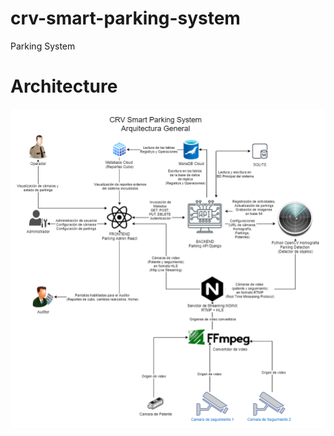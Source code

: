 # crv-smart-parking-system
Parking System

# Architecture
![Architecture](https://github.com/luke92/crv-smart-parking-system/blob/main/CRV-Smart-Parking-System-Arquitectura.png?raw=true)
